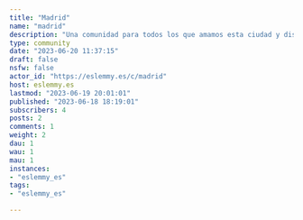 ```yaml
---
title: "Madrid" 
name: "madrid"
description: "Una comunidad para todos los que amamos esta ciudad y disfrutamos de ella. Ciudad multicultural, acogedora, interesante y divertida en la que todos son bien acogidos. Su espíritu va más allá de ser la capital de España. Un lugar para disfrutarlo."
type: community
date: "2023-06-20 11:37:15"
draft: false
nsfw: false
actor_id: "https://eslemmy.es/c/madrid"
host: eslemmy.es
lastmod: "2023-06-19 20:01:01"
published: "2023-06-18 18:19:01"
subscribers: 4
posts: 2
comments: 1
weight: 2
dau: 1
wau: 1
mau: 1
instances:
- "eslemmy_es"
tags: 
- "eslemmy_es"

---
```


